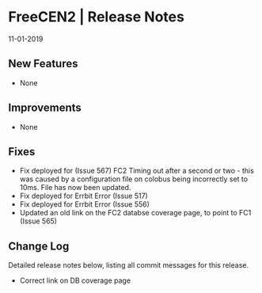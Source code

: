 __FreeCEN2 | Release Notes__
  =======================
  11-01-2019

  __New Features__
  ----------------

  * None


  __Improvements__
  ----------------

  * None


  __Fixes__
  ---------

  * Fix deployed for (Issue 567) FC2 Timing out after a second or two - this was caused by a configuration file on colobus being incorrectly set to 10ms.  File has now been updated. 
  * Fix deployed for Errbit Error (Issue 517)
  * Fix deployed for Errbit Error (Issue 556)
  * Updated an old link on the FC2 databse coverage page, to point to FC1 (Issue 565)


  __Change Log__
  ----------------

  Detailed release notes below, listing all commit messages for this release.

  * Correct link on DB coverage page